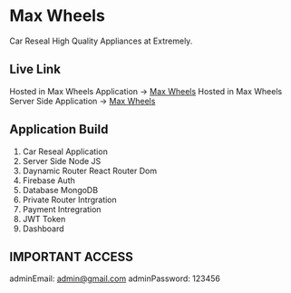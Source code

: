 # Max Wheels
Car Reseal High Quality Appliances at Extremely.

## Live Link
Hosted in Max Wheels Application -> [Max Wheels](https://maxwheels-2b45b.web.app)
Hosted in Max Wheels Server Side Application -> [Max Wheels](https://maxwheels-server.vercel.app)


## Application Build
1. Car Reseal Application
2. Server Side Node JS
3. Daynamic Router React Router Dom
4. Firebase Auth
5. Database MongoDB
6. Private Router Intrgration
7. Payment Intregration
8. JWT Token
9. Dashboard

## IMPORTANT ACCESS
adminEmail: admin@gmail.com
adminPassword: 123456